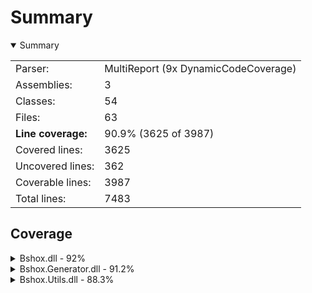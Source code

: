 # Summary
<details open><summary>Summary</summary>

|                    |                                      |
|:-------------------|:-------------------------------------|
| Parser:            | MultiReport (9x DynamicCodeCoverage) |
| Assemblies:        | 3                                    |
| Classes:           | 54                                   |
| Files:             | 63                                   |
| **Line coverage:** | 90.9% (3625 of 3987)                 |
| Covered lines:     | 3625                                 |
| Uncovered lines:   | 362                                  |
| Coverable lines:   | 3987                                 |
| Total lines:       | 7483                                 |

</details>

## Coverage
<details><summary>Bshox.dll - 92%</summary>

| **Name**                                         | **Line** |
|:-------------------------------------------------|---------:|
| **Bshox.dll**                                    |  **92%** |
| Bshox.BshoxContract<T>                           |     100% |
| Bshox.BshoxContractExtensions                    |    91.9% |
| Bshox.BshoxException                             |     100% |
| Bshox.BshoxOptions                               |     100% |
| Bshox.BshoxReader                                |      92% |
| Bshox.BshoxSerializer                            |    96.3% |
| Bshox.BshoxWriter                                |      95% |
| Bshox.Contracts.ArrayContract<T>                 |     100% |
| Bshox.Contracts.DictionaryContract<TKey, TValue> |    95.6% |
| Bshox.Contracts.ListContract<T>                  |     100% |
| Bshox.DefaultContracts                           |    90.8% |
| Bshox.Internals.DepthLockScope                   |     100% |
| Bshox.Internals.EncodingHelper                   |    72.7% |
| Bshox.Internals.EndiannessHelper                 |     100% |
| Bshox.Internals.PooledByteBufferWriter           |    81.7% |
| Bshox.Internals.StreamSequence                   |    92.8% |

</details>
<details><summary>Bshox.Generator.dll - 91.2%</summary>

| **Name**                                           |  **Line** |
|:---------------------------------------------------|----------:|
| **Bshox.Generator.dll**                            | **91.2%** |
| Bshox.Generator.BshoxGenerator                     |       90% |
| Bshox.Generator.Constants                          |      100% |
| Bshox.Generator.ContractResolver                   |       88% |
| Bshox.Generator.Contracts.ContractDemand           |     90.9% |
| Bshox.Generator.Contracts.ContractGenerator        |       92% |
| Bshox.Generator.Contracts.ContractHelper           |       95% |
| Bshox.Generator.Contracts.ContractInfo             |     74.2% |
| Bshox.Generator.Contracts.GeneratedContract        |     94.1% |
| Bshox.Generator.Contracts.InlineContractData       |      100% |
| Bshox.Generator.Contracts.KnownTypeInfo            |     95.3% |
| Bshox.Generator.Contracts.SurrogateContract        |      100% |
| Bshox.Generator.Contracts.SurrogateGenerator       |     96.8% |
| Bshox.Generator.Data.ContractParameters            |      100% |
| Bshox.Generator.Data.KnownTypeSymbols              |      100% |
| Bshox.Generator.Data.MemberInfo                    |       90% |
| Bshox.Generator.DiagnosticException                |        0% |
| Bshox.Generator.Diagnostics                        |      100% |
| Bshox.Generator.Extensions.EnumerableExtensions    |     83.8% |
| Bshox.Generator.Extensions.SourceWriterExtension   |      100% |
| Bshox.Generator.Extensions.SymbolExtensions        |     86.9% |
| Bshox.Generator.Extensions.SyntaxExtensions        |      100% |
| Bshox.Generator.Extensions.TypedConstantExtensions |      100% |
| Bshox.Generator.Helpers.SourceWriter               |     89.4% |
| Bshox.Generator.ProviderExtensions                 |      100% |
| Bshox.Generator.SerializerGenerator                |     92.6% |
| Bshox.Generator.SerializerInfo                     |     95.6% |
| Bshox.Generator.UseDepthLockCorrectly              |     88.5% |

</details>
<details><summary>Bshox.Utils.dll - 88.3%</summary>

| **Name**                         |  **Line** |
|:---------------------------------|----------:|
| **Bshox.Utils.dll**              | **88.3%** |
| Bshox.Utils.BshoxArray           |     76.9% |
| Bshox.Utils.BshoxBlob            |      100% |
| Bshox.Utils.BshoxObject          |     74.6% |
| Bshox.Utils.BshoxParserException |       80% |
| Bshox.Utils.BshoxTextParser      |     89.6% |
| Bshox.Utils.BshoxValue           |      100% |
| Bshox.Utils.Extensions           |      100% |
| Bshox.Utils.Fixed4               |      100% |
| Bshox.Utils.Fixed8               |      100% |
| Bshox.Utils.Helpers              |      100% |
| Bshox.Utils.VarInt               |     88.8% |

</details>
